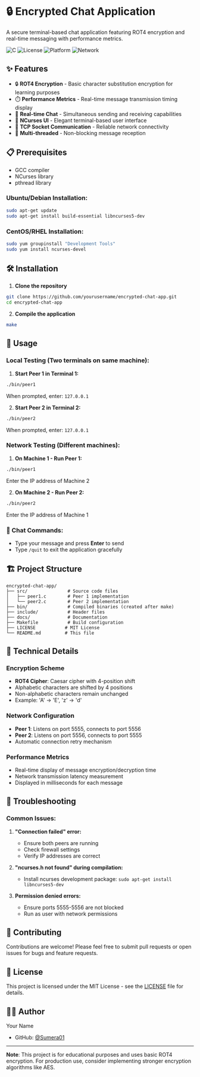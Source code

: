 # 🔒 Encrypted Chat Application

A secure terminal-based chat application featuring ROT4 encryption and real-time messaging with performance metrics.

![C](https://img.shields.io/badge/C-Programming-blue)
![License](https://img.shields.io/badge/License-MIT-green)
![Platform](https://img.shields.io/badge/Platform-Linux-lightgrey)
![Network](https://img.shields.io/badge/Network-TCP_Sockets-orange)

## ✨ Features

- 🔒 **ROT4 Encryption** - Basic character substitution encryption for learning purposes
- ⏱️ **Performance Metrics** - Real-time message transmission timing display
- 💬 **Real-time Chat** - Simultaneous sending and receiving capabilities
- 🎨 **NCurses UI** - Elegant terminal-based user interface
- 🔌 **TCP Socket Communication** - Reliable network connectivity
- 🚀 **Multi-threaded** - Non-blocking message reception

## 📋 Prerequisites

- GCC compiler
- NCurses library
- pthread library

### Ubuntu/Debian Installation:
```bash
sudo apt-get update
sudo apt-get install build-essential libncurses5-dev
```

### CentOS/RHEL Installation:
```bash
sudo yum groupinstall "Development Tools"
sudo yum install ncurses-devel
```

## 🛠️ Installation

1. **Clone the repository**
```bash
git clone https://github.com/yourusername/encrypted-chat-app.git
cd encrypted-chat-app
```

2. **Compile the application**
```bash
make
```

## 🚀 Usage

### Local Testing (Two terminals on same machine):

1. **Start Peer 1 in Terminal 1:**
```bash
./bin/peer1
```
When prompted, enter: `127.0.0.1`

2. **Start Peer 2 in Terminal 2:**
```bash
./bin/peer2
```
When prompted, enter: `127.0.0.1`

### Network Testing (Different machines):

1. **On Machine 1 - Run Peer 1:**
```bash
./bin/peer1
```
Enter the IP address of Machine 2

2. **On Machine 2 - Run Peer 2:**
```bash
./bin/peer2
```
Enter the IP address of Machine 1

### 💬 Chat Commands:
- Type your message and press **Enter** to send
- Type `/quit` to exit the application gracefully

## 🏗️ Project Structure

```
encrypted-chat-app/
├── src/               # Source code files
│   ├── peer1.c        # Peer 1 implementation
│   └── peer2.c        # Peer 2 implementation
├── bin/               # Compiled binaries (created after make)
├── include/           # Header files
├── docs/              # Documentation
├── Makefile           # Build configuration
├── LICENSE           # MIT License
└── README.md         # This file
```

## 🔧 Technical Details

### Encryption Scheme
- **ROT4 Cipher**: Caesar cipher with 4-position shift
- Alphabetic characters are shifted by 4 positions
- Non-alphabetic characters remain unchanged
- Example: 'A' → 'E', 'z' → 'd'

### Network Configuration
- **Peer 1**: Listens on port 5555, connects to port 5556
- **Peer 2**: Listens on port 5556, connects to port 5555
- Automatic connection retry mechanism

### Performance Metrics
- Real-time display of message encryption/decryption time
- Network transmission latency measurement
- Displayed in milliseconds for each message

## 🐛 Troubleshooting

### Common Issues:

1. **"Connection failed" error:**
   - Ensure both peers are running
   - Check firewall settings
   - Verify IP addresses are correct

2. **"ncurses.h not found" during compilation:**
   - Install ncurses development package: `sudo apt-get install libncurses5-dev`

3. **Permission denied errors:**
   - Ensure ports 5555-5556 are not blocked
   - Run as user with network permissions

## 🤝 Contributing

Contributions are welcome! Please feel free to submit pull requests or open issues for bugs and feature requests.

## 📄 License

This project is licensed under the MIT License - see the [LICENSE](LICENSE) file for details.

## 👨‍💻 Author

Your Name  
- GitHub: [@Sumera01](https://github.com/Sumera01)

---

**Note**: This project is for educational purposes and uses basic ROT4 encryption. For production use, consider implementing stronger encryption algorithms like AES.
```
